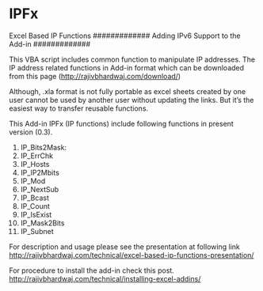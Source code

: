 # IPFx
Excel Based IP Functions
#############
Adding IPv6 Support to the Add-in
#############

This VBA script includes common function to manipulate IP addresses. The IP address related functions in Add-in format which can be downloaded from this page (http://rajivbhardwaj.com/download/)

Although, .xla format is not fully portable as excel sheets created by one user cannot be used by another user without updating the links. But it’s the easiest way to transfer reusable functions.

This Add-in IPFx (IP functions) include following functions in present version (0.3).

1. IP_Bits2Mask: 
2. IP_ErrChk
3. IP_Hosts
4. IP_IP2Mbits
5. IP_Mod
6. IP_NextSub
7. IP_Bcast
8. IP_Count
9. IP_IsExist
10. IP_Mask2Bits
11. IP_Subnet

For description and usage please see the presentation at following link
http://rajivbhardwaj.com/technical/excel-based-ip-functions-presentation/

For procedure to install the add-in check this post.
http://rajivbhardwaj.com/technical/installing-excel-addins/
